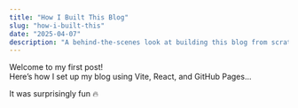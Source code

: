 ```yaml
---
title: "How I Built This Blog"
slug: "how-i-built-this"
date: "2025-04-07"
description: "A behind-the-scenes look at building this blog from scratch."
---
```


Welcome to my first post!  
Here’s how I set up my blog using Vite, React, and GitHub Pages...

It was surprisingly fun 🔥
